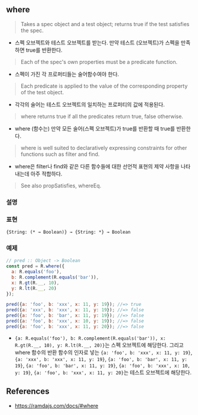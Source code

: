 ## where
> Takes a spec object and a test object; returns true if the test satisfies the spec.
- 스펙 오브젝트와 테스트 오브젝트를 받는다. 만약 테스트 (오브젝트)가 스펙을 만족하면 true를 반환한다.
> Each of the spec's own properties must be a predicate function.
- 스펙이 가진 각 프로퍼티들는 술어함수여야 한다.
> Each predicate is applied to the value of the corresponding property of the test object.
- 각각의 술어는 테스트 오브젝트의 일치하는 프로퍼티의 값에 적용된다.
> where returns true if all the predicates return true, false otherwise.
- where (함수는) 만약 모든 술어(스펙 오브젝트)가 true를 반환할 때 true를 반환한다.

> where is well suited to declaratively expressing constraints for other functions such as filter and find.
- where은 filter나 find와 같은 다른 함수들에 대한 선언적 표현의 제약 사항을 나타내는데 아주 적합하다.

> See also propSatisfies, whereEq.

### 설명

### 표현
```
{String: (* → Boolean)} → {String: *} → Boolean
```

### 예제
```js
// pred :: Object -> Boolean
const pred = R.where({
  a: R.equals('foo'),
  b: R.complement(R.equals('bar')),
  x: R.gt(R.__, 10),
  y: R.lt(R.__, 20)
});

pred({a: 'foo', b: 'xxx', x: 11, y: 19}); //=> true
pred({a: 'xxx', b: 'xxx', x: 11, y: 19}); //=> false
pred({a: 'foo', b: 'bar', x: 11, y: 19}); //=> false
pred({a: 'foo', b: 'xxx', x: 10, y: 19}); //=> false
pred({a: 'foo', b: 'xxx', x: 11, y: 20}); //=> false
```
- `{a: R.equals('foo'), b: R.complement(R.equals('bar')), x: R.gt(R.__, 10), y: R.lt(R.__, 20)}`는 스펙 오브젝트에 해당한다. 그리고 where 함수의 반환 함수의 인자로 넣는 `{a: 'foo', b: 'xxx', x: 11, y: 19}`, `{a: 'xxx', b: 'xxx', x: 11, y: 19}`, `{a: 'foo', b: 'bar', x: 11, y: 19}`, `{a: 'foo', b: 'bar', x: 11, y: 19}`, `{a: 'foo', b: 'xxx', x: 10, y: 19}`, `{a: 'foo', b: 'xxx', x: 11, y: 20}`는 테스트 오브젝트에 해당한다.

## References
- https://ramdajs.com/docs/#where
